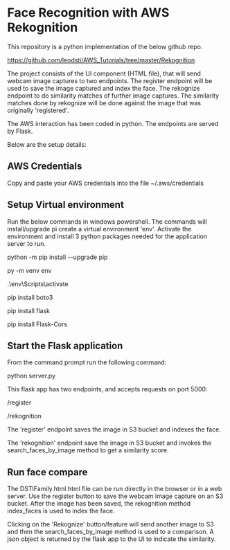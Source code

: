# Face Recognition with AWS Rekognition
This repository is a python implementation of the below github repo. 

https://github.com/leodsti/AWS_Tutorials/tree/master/Rekognition

The project consists of the UI component (HTML file), that will send webcam image captures to two endpoints. The register endpoint will be used to save the image captured and index the face. The rekognize endpoint to do similarity matches of further image captures. The similarity matches done by rekognize will be done against the image that was originally 'registered'.

The AWS interaction has been coded in python. The endpoints are served by Flask. 

Below are the setup details:

## AWS Credentials
Copy and paste your AWS credentials into the file ~/.aws/credentials

## Setup Virtual environment
Run the below commands in windows powershell. The commands will install/upgrade pi create a virtual environment 'env'. Activate the environment and install 3 python packages needed for the application server to run.

python -m pip install --upgrade pip

py -m venv env

.\env\Scripts\activate

pip install boto3

pip install flask

pip install Flask-Cors

## Start the Flask application
From the command prompt run the following command:

python server.py

This flask app has two endpoints, and accepts requests on port 5000:

/register

/rekognition

The 'register' endpoint saves the image in S3 bucket and indexes the face.

The 'rekognition' endpoint save the image in S3 bucket and invokes the search_faces_by_image method to get a similarity score.

## Run face compare
The DSTIFamily.html html file can be run directly in the browser or in a web server. Use the register button to save the webcam image capture on an S3 bucket. After the image has been saved, the rekognition method index_faces is used to index the face. 

Clicking on the 'Rekognize' button/feature will send another image to S3 and then the search_faces_by_image method is used to a comparison. A  json object is returned by the flask app to the UI to indicate the similarity.
